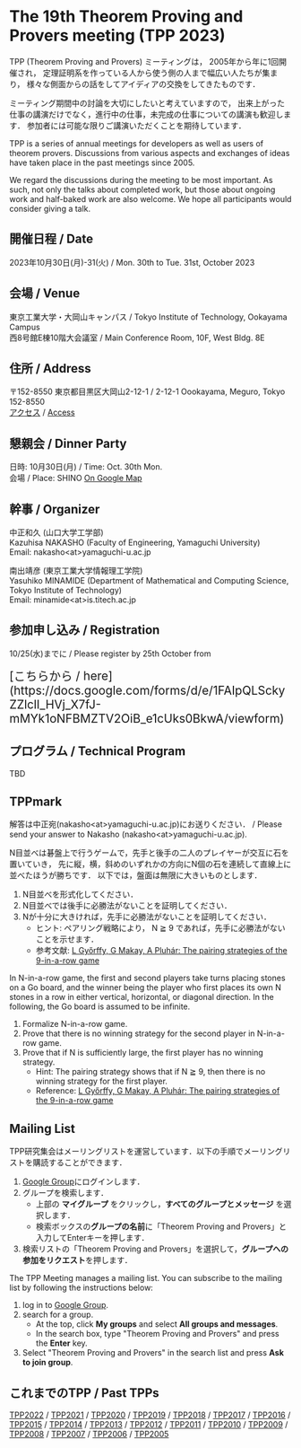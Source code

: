 <link rel="stylesheet" href="{{site.github.url}}/css/tpp2023.css" charset="utf-8">

# The 19th Theorem Proving and Provers meeting (TPP 2023)

TPP (Theorem Proving and Provers) ミーティングは，
2005年から年に1回開催され，
定理証明系を作っている人から使う側の人まで幅広い人たちが集まり，
様々な側面からの話をしてアイディアの交換をしてきたものです．

ミーティング期間中の討論を大切にしたいと考えていますので，
出来上がった仕事の講演だけでなく，進行中の仕事，未完成の仕事についての講演も歓迎します．
参加者には可能な限りご講演いただくことを期待しています．

TPP is a series of annual meetings for developers as well as users of theorem provers.
Discussions from various aspects and exchanges of ideas have taken place in the past meetings since 2005.

We regard the discussions during the meeting to be most important.
As such, not only the talks about completed work, but those about ongoing 
work and half-baked work are also welcome.
We hope all participants would consider giving a talk.


## 開催日程 / Date
2023年10月30日(月)-31(火) / Mon. 30th to Tue. 31st, October 2023

## 会場 / Venue
東京工業大学・大岡山キャンパス / Tokyo Institute of Technology, Ookayama Campus  
西8号館E棟10階大会議室 / Main Conference Room, 10F, West Bldg. 8E

## 住所 / Address

〒152-8550 東京都目黒区大岡山2-12-1 / 2-12-1 Oookayama, Meguro, Tokyo 152-8550  
[アクセス](https://www.titech.ac.jp/0/maps) / [Access](https://www.titech.ac.jp/english/0/maps)

## 懇親会 / Dinner Party
日時: 10月30日(月) / Time: Oct. 30th Mon.  
会場 / Place: SHINO [On Google Map](https://maps.app.goo.gl/AJMT7CbDXdEpDJ2i9) 

## 幹事 / Organizer

中正和久 (山口大学工学部)  
Kazuhisa NAKASHO (Faculty of Engineering, Yamaguchi University)  
Email: nakasho&lt;at&gt;yamaguchi-u.ac.jp  

南出靖彦 (東京工業大学情報理工学院)  
Yasuhiko MINAMIDE (Department of Mathematical and Computing Science, Tokyo Institute of Technology)  
Email: minamide&lt;at&gt;is.titech.ac.jp  

## 参加申し込み / Registration
10/25(水)までに / Please register by 25th October from

<span style="font-size:150%">
[こちらから / here](https://docs.google.com/forms/d/e/1FAIpQLSckyZZlclI_HVj_X7fJ-mMYk1oNFBMZTV2OiB_e1cUks0BkwA/viewform)
</span>

## プログラム / Technical Program
TBD

## TPPmark 
解答は中正宛(nakasho&lt;at&gt;yamaguchi-u.ac.jp)にお送りください． / Please send your answer to Nakasho (nakasho&lt;at&gt;yamaguchi-u.ac.jp).

N目並べは碁盤上で行うゲームで，先手と後手の二人のプレイヤーが交互に石を置いていき，
先に縦，横，斜めのいずれかの方向にN個の石を連続して直線上に並べたほうが勝ちです．
以下では，盤面は無限に大きいものとします．
1. N目並べを形式化してください．
2. N目並べでは後手に必勝法がないことを証明してください．
3. Nが十分に大きければ，先手に必勝法がないことを証明してください．
    - ヒント: ペアリング戦略により， N ≧ 9 であれば，先手に必勝法がないことを示せます．
    - 参考文献: [L Győrffy, G Makay, A Pluhár: The pairing strategies of the 9-in-a-row game](https://www.math.u-szeged.hu/~lgyorffy/predok/9_pairings.pdf)

In N-in-a-row game, the first and second players take turns placing stones on a Go board, and the winner being the player who first places its own N stones in a row in either vertical, horizontal, or diagonal direction. In the following, the Go board is assumed to be infinite.
1. Formalize N-in-a-row game.
2. Prove that there is no winning strategy for the second player in N-in-a-row game.
3. Prove that if N is sufficiently large, the first player has no winning strategy.
    - Hint: The pairing strategy shows that if N ≧ 9, then there is no winning strategy for the first player.
    - Reference: [L Győrffy, G Makay, A Pluhár: The pairing strategies of the 9-in-a-row game](https://www.math.u-szeged.hu/~lgyorffy/predok/9_pairings.pdf)

## Mailing List
TPP研究集会はメーリングリストを運営しています．以下の手順でメーリングリストを購読することができます．
1. [Google Group](https://groups.google.com/)にログインします．
1. グループを検索します．
    - 上部の **マイグループ** をクリックし，**すべてのグループとメッセージ** を選択します．
    - 検索ボックスの**グループの名前**に「Theorem Proving and Provers」と入力してEnterキーを押します．
1. 検索リストの「Theorem Proving and Provers」を選択して，**グループへの参加をリクエスト**を押します．

The TPP Meeting manages a mailing list. You can subscribe to the mailing list by following the instructions below:
1. log in to [Google Group](https://groups.google.com/).
1. search for a group.
    - At the top, click **My groups** and select **All groups and messages**.
    - In the search box, type "Theorem Proving and Provers" and press the **Enter** key.
1. Select "Theorem Proving and Provers" in the search list and press **Ask to join group**.

## これまでのTPP / Past TPPs
[TPP2022](https://t6s.github.io/tpp2022/) /
[TPP2021](https://t6s.github.io/tpp2021/) /
[TPP2020](https://aabaa.github.io/tpp2020/) /
[TPP2019](https://akihisayamada.github.io/tpp2019/) /
[TPP2018](https://ksk.github.io/tpp2018/) /
[TPP2017](https://aigarashi.github.io/TPP2017/) /
[TPP2016](http://pllab.is.ocha.ac.jp/~asai/tpp2016/) /
[TPP2015](https://sites.google.com/a/progsci.info.kanagawa-u.ac.jp/tpp2015/) /
[TPP2014](http://imi.kyushu-u.ac.jp/lasm/tpp2014/) /
[TPP2013](http://shirodanuki.cs.shinshu-u.ac.jp/TPP/) /
[TPP2012](http://www.math.s.chiba-u.ac.jp/tpp2012/) /
[TPP2011](http://staff.aist.go.jp/reynald.affeldt/tpp2011/) /
[TPP2010](http://www.math.nagoya-u.ac.jp/~garrigue/tpp10/) /
[TPP2009](http://ist.ksc.kwansei.ac.jp/~ktaka/TPP09/TPP09.html) /
[TPP2008](http://www.score.cs.tsukuba.ac.jp/~minamide/tpp/) /
[TPP2007](http://www.score.cs.tsukuba.ac.jp/~minamide/tpp/tpp07/index.html) /
[TPP2006](http://www.jaist.ac.jp/joint-workshop/TPSmeeting/2006_11/program.html) /
[TPP2005](http://www.jaist.ac.jp/joint-workshop/TPSmeeting/2005_11/program.html)
